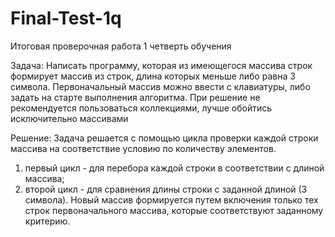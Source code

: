 # Final-Test-1q
Итоговая проверочная работа 1 четверть обучения

Задача: 
Написать программу, которая из имеющегося массива строк формирует массив из строк, длина которых меньше либо равна 3 символа. Первоначальный массив можно ввести с клавиатуры, либо задать на старте выполнения алгоритма. При решение не рекомендуется пользоваться коллекциями, лучше обойтись исключительно массивами

Решение:
Задача решается с помощью цикла проверки каждой строки массива на соответствие условию по количеству элементов. 
1) первый цикл - для перебора каждой строки в соответствии с длиной массива;
2) второй цикл - для сравнения длины строки с заданной длиной (3 символа).
Новый массив формируется путем включения только тех строк первоначального массива, которые соответствуют заданному критерию.
